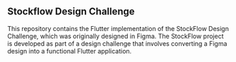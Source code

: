 ## Stockflow Design Challenge

This repository contains the Flutter implementation of the StockFlow Design Challenge, which was originally designed in Figma. The StockFlow project is developed as part of a design challenge that involves converting a Figma design into a functional Flutter application.
